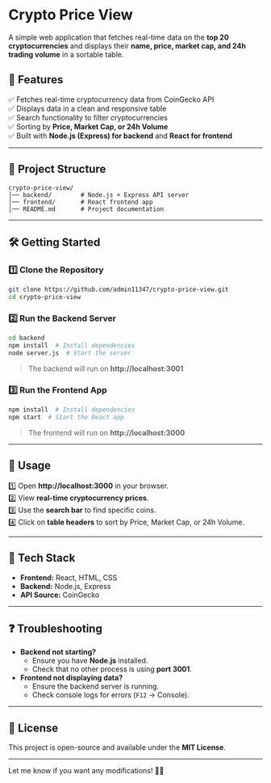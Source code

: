 
# **Crypto Price View**  

A simple web application that fetches real-time data on the **top 20 cryptocurrencies** and displays their **name, price, market cap, and 24h trading volume** in a sortable table.  

## 🚀 **Features**  
✅ Fetches real-time cryptocurrency data from CoinGecko API  
✅ Displays data in a clean and responsive table  
✅ Search functionality to filter cryptocurrencies  
✅ Sorting by **Price, Market Cap, or 24h Volume**  
✅ Built with **Node.js (Express) for backend** and **React for frontend**  

---

## 📂 **Project Structure**  
```
crypto-price-view/
│── backend/        # Node.js + Express API server
│── frontend/       # React frontend app
│── README.md       # Project documentation
```

---

## 🛠 **Getting Started**  

### **1️⃣ Clone the Repository**  
```bash
git clone https://github.com/admin11347/crypto-price-view.git
cd crypto-price-view
```

### **2️⃣ Run the Backend Server**  
```bash
cd backend
npm install  # Install dependencies
node server.js  # Start the server
```
> The backend will run on **http://localhost:3001**  

### **3️⃣ Run the Frontend App**  
```bash
npm install  # Install dependencies
npm start  # Start the React app
```
> The frontend will run on **http://localhost:3000**  

---

## 🎯 **Usage**  
1️⃣ Open **http://localhost:3000** in your browser.  
2️⃣ View **real-time cryptocurrency prices**.  
3️⃣ Use the **search bar** to find specific coins.  
4️⃣ Click on **table headers** to sort by Price, Market Cap, or 24h Volume.  

---

## 🎨 **Tech Stack**  
- **Frontend:** React, HTML, CSS  
- **Backend:** Node.js, Express  
- **API Source:** CoinGecko  

---

## ❓ **Troubleshooting**  
- **Backend not starting?**  
  - Ensure you have **Node.js** installed.  
  - Check that no other process is using **port 3001**.  
- **Frontend not displaying data?**  
  - Ensure the backend server is running.  
  - Check console logs for errors (`F12` → Console).  

---

## 📜 **License**  
This project is open-source and available under the **MIT License**.  

---

Let me know if you want any modifications! 🚀🔥